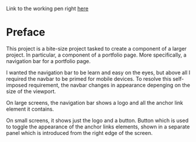 Link to the working pen right [here](https://codepen.io/borntofrappe/full/OEJwQa/)

# Preface

This project is a bite-size project tasked to create a component of a larger project. In particular, a component of a portfolio page. More specifically, a navigation bar for a portfolio page.

I wanted the navigation bar to be learn and easy on the eyes, but above all I required the navbar to be primed for mobile devices. To resolve this self-imposed requirement, the navbar changes in appearance depenging on the size of the viewport.

On large screens, the navigation bar shows a logo and all the anchor link element it contains.

On small screens, it shows just the logo and a button. Button which is used to toggle the appearance of the anchor links elements, shown in a separate panel which is introduced from the right edge of the screen.

